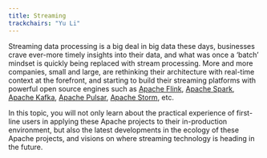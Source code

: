 ```yaml
---
title: Streaming
trackchairs: "Yu Li"
---
```

Streaming data processing is a big deal in big data these days, businesses crave ever-more timely insights into their data, and what was once a ‘batch’ mindset is quickly being replaced with stream processing. More and more companies, small and large, are rethinking their architecture with real-time context at the forefront, and starting to build their streaming platforms with powerful open source engines such as [Apache Flink](https://flink.apache.org/), [Apache Spark](https://spark.apache.org/), [Apache Kafka](https://kafka.apache.org/), [Apache Pulsar](https://pulsar.apache.org/), [Apache Storm](https://storm.apache.org/), etc.

In this topic, you will not only learn about the practical experience of first-line users in applying these Apache projects to their in-production environment, but also the latest developments in the ecology of these Apache projects, and visions on where streaming technology is heading in the future.
